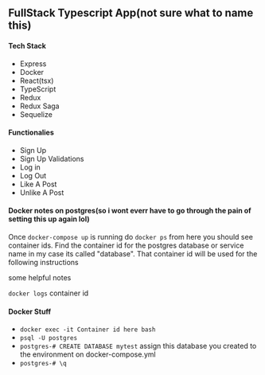 ## FullStack Typescript App(not sure what to name this)

#### Tech Stack

- Express
- Docker
- React(tsx)
- TypeScript
- Redux
- Redux Saga
- Sequelize

#### Functionalies

- Sign Up
- Sign Up Validations
- Log in
- Log Out
- Like A Post
- Unlike A Post

#### Docker notes on postgres(so i wont everr have to go through the pain of setting this up again lol)

Once `docker-compose up` is running do
`docker ps` from here you should see container ids.
Find the container id for the postgres database or service name in my case its called "database". That container id will be used for the following instructions

some helpful notes

`docker logs` container id

#### Docker Stuff

- `docker exec -it Container id here bash`
- `psql -U postgres`
- `postgres-# CREATE DATABASE mytest` assign this database you created to the environment on docker-compose.yml
- `postgres-# \q`
